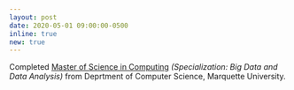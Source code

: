 ```yaml
---
layout: post
date: 2020-05-01 09:00:00-0500
inline: true
new: true
---
```


Completed <u>Master of Science in Computing</u> <i>(Specialization: Big Data and Data Analysis)</i> from Deprtment of Computer Science, Marquette University.
